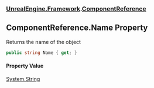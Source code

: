 ### [UnrealEngine.Framework](UnrealEngine_Framework.md 'UnrealEngine.Framework').[ComponentReference](ComponentReference.md 'UnrealEngine.Framework.ComponentReference')
## ComponentReference.Name Property
Returns the name of the object  
```csharp
public string Name { get; }
```
#### Property Value
[System.String](https://docs.microsoft.com/en-us/dotnet/api/System.String 'System.String')
